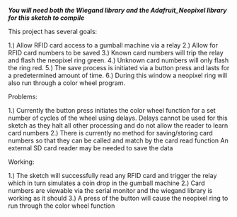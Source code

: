 ***You will need both the Wiegand library and the Adafruit_Neopixel library for this sketch to compile***

This project has several goals:

1.) Allow RFID card access to a gumball machine via a relay
2.) Allow for RFID card numbers to be saved
3.) Known card numbers will trip the relay and flash the neopixel ring green.
4.) Unknown card numbers will only flash the ring red.
5.) The save process is initiated via a button press and lasts for a predetermined amount of time.
6.) During this window a neopixel ring will also run through a color wheel program.

Problems:

1.) Currently the button press initiates the color wheel function for a set number of cycles of the wheel using delays.
Delays cannot be used for this sketch as they halt all other processing and do not allow the reader to learn card numbers
2.) There is currently no method for saving/storing card numbers so that they can be called and match by the card read function
An external SD card reader may be needed to save the data

Working:

1.) The sketch will successfully read any RFID card and trigger the relay which in turn simulates a coin drop in the gumball machine
2.) Card numbers are viewable via the serial monitor and the wiegand library is working as it should
3.) A press of the button will cause the neopixel ring to run through the color wheel function
